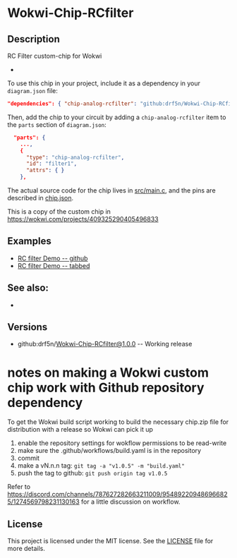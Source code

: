 # Wokwi-Chip-RCfilter
## Description

RC Filter  custom-chip for Wokwi

-  

To use this chip in your project, include it as a dependency in your `diagram.json` file:

```json
"dependencies": { "chip-analog-rcfilter": "github:drf5n/Wokwi-Chip-RCfilter@1.0.0" }
```

Then, add the chip to your circuit by adding a `chip-analog-rcfilter` item to the `parts` section of `diagram.json`:

```json
  "parts": {
    ...,
    {
      "type": "chip-analog-rcfilter",
      "id": "filter1",
      "attrs": { }
    },
```

The actual source code for the chip lives in [src/main.c](https://github.com/drf5n/Wokwi-Chip-RCfilter/blob/main/src/main.c),
and the pins are described in [chip.json](https://github.com/drf5n/Wokwi-Chip-RCfilter/blob/main/chip.json).

This is a copy of the custom chip in
https://wokwi.com/projects/409325290405496833 


## Examples

* [RC filter Demo -- github](https://wokwi.com/projects/411487509400518657)
* [RC filter Demo -- tabbed](https://wokwi.com/projects/409325290405496833)

## See also:

* 


## Versions
* github:drf5n/Wokwi-Chip-RCfilter@1.0.0 -- Working release

# notes on making a Wokwi custom chip work with Github repository dependency
To get the Wokwi build script working to build the necessary chip.zip file for distribution with a release so Wokwi can pick it up

1) enable the repository settings for wokflow permissions to be read-write
2) make sure the .github/workflows/build.yaml is in the repository
3) commit
4) make a vN.n.n tag: `git tag -a "v1.0.5" -m "build.yaml"`
5) push the tag  to github: `git push origin tag v1.0.5`

Refer to
https://discord.com/channels/787627282663211009/954892209486966825/1274569798231130163
for a little discussion on workflow.


## License

This project is licensed under the MIT license. See the [LICENSE](https://github.com/drf5na/Wokwi-Chip-RDfilter/blob/main/LICENSE) file for more details.
